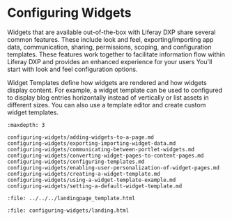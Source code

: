 # Configuring Widgets

Widgets that are available out-of-the-box with Liferay DXP share several common features. These include look and feel, exporting/importing app data, communication, sharing, permissions, scoping, and configuration templates. These features work together to facilitate information flow within Liferay DXP and provides an enhanced experience for your users You'll start with look and feel configuration options.

Widget Templates define how widgets are rendered and how widgets display content. For example, a widget template can be used to configured to display blog entries horizontally instead of vertically or list assets in different sizes. You can also use a template editor and create custom widget templates.

```{toctree}
:maxdepth: 3

configuring-widgets/adding-widgets-to-a-page.md
configuring-widgets/exporting-importing-widget-data.md
configuring-widgets/communicating-between-portlet-widgets.md
configuring-widgets/converting-widget-pages-to-content-pages.md
configuring-widgets/configuring-templates.md
configuring-widgets/enabling-user-personalization-of-widget-pages.md
configuring-widgets/creating-a-widget-template.md
configuring-widgets/using-a-widget-template-example.md
configuring-widgets/setting-a-default-widget-template.md
```

```{raw} html
:file: ../../../landingpage_template.html
```

```{raw} html
:file: configuring-widgets/landing.html
```